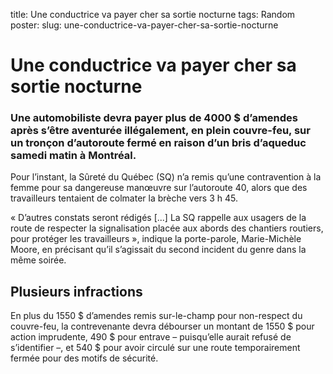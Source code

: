 title: Une conductrice va payer cher sa sortie nocturne
tags: Random
poster:
slug: une-conductrice-va-payer-cher-sa-sortie-nocturne

# Une conductrice va payer cher sa sortie nocturne

### Une automobiliste devra payer plus de 4000 $ d’amendes après s’être aventurée illégalement, en plein couvre-feu, sur un tronçon d’autoroute fermé en raison d’un bris d’aqueduc samedi matin à Montréal.

Pour l’instant, la Sûreté du Québec (SQ) n’a remis qu’une contravention à la femme pour sa dangereuse manœuvre sur l’autoroute 40, alors que des travailleurs tentaient de colmater la brèche vers 3 h 45.

« D’autres constats seront rédigés [...] La SQ rappelle aux usagers de la route de respecter la signalisation placée aux abords des chantiers routiers, pour protéger les travailleurs », indique la porte-parole, Marie-Michèle Moore, en précisant qu’il s’agissait du second incident du genre dans la même soirée. 

## Plusieurs infractions
En plus du 1550 $ d’amendes remis sur-le-champ pour non-respect du couvre-feu, la contrevenante devra débourser un montant de 1550 $ pour action imprudente, 490 $ pour entrave – puisqu’elle aurait refusé de s’identifier –, et 540 $ pour avoir circulé sur une route temporairement fermée pour des motifs de sécurité. 